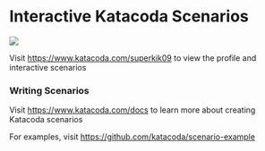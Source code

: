 # Interactive Katacoda Scenarios

[![](http://shields.katacoda.com/katacoda/superkik09/count.svg)](https://www.katacoda.com/superkik09 "Get your profile on Katacoda.com")

Visit https://www.katacoda.com/superkik09 to view the profile and interactive scenarios

### Writing Scenarios
Visit https://www.katacoda.com/docs to learn more about creating Katacoda scenarios

For examples, visit https://github.com/katacoda/scenario-example
